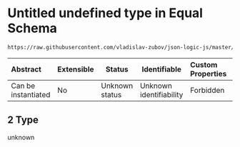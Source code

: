 # Untitled undefined type in Equal Schema

```txt
https://raw.githubusercontent.com/vladislav-zubov/json-logic-js/master/schemas/operators/logic/equal.json#/examples/2
```




| Abstract            | Extensible | Status         | Identifiable            | Custom Properties | Additional Properties | Access Restrictions | Defined In                                                        |
| :------------------ | ---------- | -------------- | ----------------------- | :---------------- | --------------------- | ------------------- | ----------------------------------------------------------------- |
| Can be instantiated | No         | Unknown status | Unknown identifiability | Forbidden         | Allowed               | none                | [equal.json\*](operators/logic/equal.json "open original schema") |

## 2 Type

unknown
